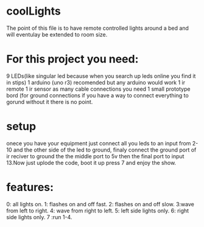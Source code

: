 # coolLights


 The point of this file is to have remote controlled lights around a bed and will eventulay be extended to room size.
# For this project you need:
 9 LEDs(like singular led because when you search up leds online you find it in stips)
1 arduino (uno r3) recomended but any arduino would work
1 ir remote
1 ir sensor
as many cable connections you need 
1 small prototype bord (for ground connections if you have a way to connect everything to gorund without it there is no point.


# setup
 onece you have your equipment just connect all you leds to an input from 2-10 and the other side of the led to ground, finaly connect the ground port of ir reciver to ground the the middle port to 5v then the final port to input 13.Now just uplode the code, boot it up press 7 and enjoy the show.

# features: 
0: all lights on. 
1: flashes on and off fast. 
2: flashes on and off slow. 
3:wave from left to right. 
4: wave from right to left. 
5: left side lights only. 
6: right side lights only. 
7 :run 1-4.
